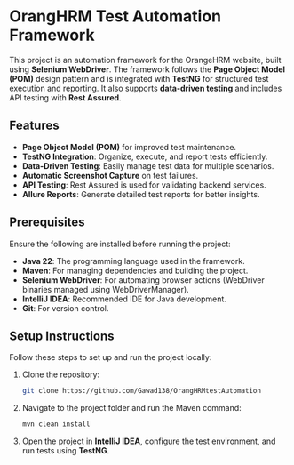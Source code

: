 # OrangHRM Test Automation Framework

This project is an automation framework for the OrangeHRM website, built using **Selenium WebDriver**. The framework follows the **Page Object Model (POM)** design pattern and is integrated with **TestNG** for structured test execution and reporting. It also supports **data-driven testing** and includes API testing with **Rest Assured**.

## Features
- **Page Object Model (POM)** for improved test maintenance.
- **TestNG Integration**: Organize, execute, and report tests efficiently.
- **Data-Driven Testing**: Easily manage test data for multiple scenarios.
- **Automatic Screenshot Capture** on test failures.
- **API Testing**: Rest Assured is used for validating backend services.
- **Allure Reports**: Generate detailed test reports for better insights.

## Prerequisites
Ensure the following are installed before running the project:
- **Java 22**: The programming language used in the framework.
- **Maven**: For managing dependencies and building the project.
- **Selenium WebDriver**: For automating browser actions (WebDriver binaries managed using WebDriverManager).
- **IntelliJ IDEA**: Recommended IDE for Java development.
- **Git**: For version control.

## Setup Instructions
Follow these steps to set up and run the project locally:
1. Clone the repository:
   ```bash
   git clone https://github.com/Gawad138/OrangHRMtestAutomation
   ```
2. Navigate to the project folder and run the Maven command:
   ```bash
   mvn clean install
   ```
3. Open the project in **IntelliJ IDEA**, configure the test environment, and run tests using **TestNG**.

